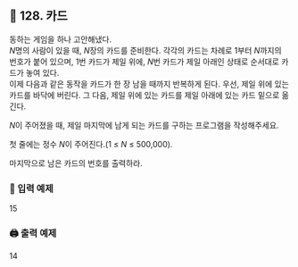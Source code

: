 ## 🏁 128. 카드
동하는 게임을 하나 고안해냈다.
<br>$N$명의 사람이 있을 때, $N$장의 카드를 준비한다. 각각의 카드는 차례로 1부터 $N$까지의 번호가 붙어 있으며, 1번 카드가 제일 위에, $N$번 카드가 제일 아래인 상태로 순서대로 카드가 놓여 있다.
<br>이제 다음과 같은 동작을 카드가 한 장 남을 때까지 반복하게 된다. 우선, 제일 위에 있는 카드를 바닥에 버린다. 그 다음, 제일 위에 있는 카드를 제일 아래에 있는 카드 밑으로 옮긴다.

$N$이 주어졌을 때, 제일 마지막에 남게 되는 카드를 구하는 프로그램을 작성해주세요.

첫 줄에는 정수 $N$이 주어진다.(1 ≤ $N$ ≤ 500,000).

마지막으로 남은 카드의 번호를 출력하라.

### 📝 입력 예제
15

### 🖨️ 출력 예제
14